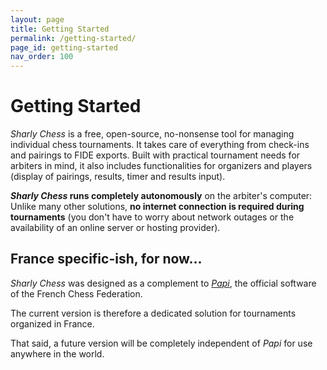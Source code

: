 ```yaml
---
layout: page
title: Getting Started
permalink: /getting-started/
page_id: getting-started
nav_order: 100
---
```


# Getting Started

_Sharly Chess_ is a free, open-source, no-nonsense tool for managing individual chess tournaments.
It takes care of everything from check-ins and pairings to FIDE exports.
Built with practical tournament needs for arbiters in mind, it also includes functionalities for organizers and players (display of pairings, results, timer and results input).

**_Sharly Chess_ runs completely autonomously** on the arbiter's computer:
Unlike many other solutions, **no internet connection is required during tournaments**
(you don't have to worry about network outages or the availability of an online server or hosting provider).

## France specific-ish, for now...

_Sharly Chess_ was designed as a complement to [_Papi_](https://www.echecs.asso.fr/Actu.aspx?Ref=14287), the official software of the French Chess Federation.

The current version is therefore a dedicated solution for tournaments organized in France.

That said, a future version will be completely independent of _Papi_ for use anywhere in the world.
